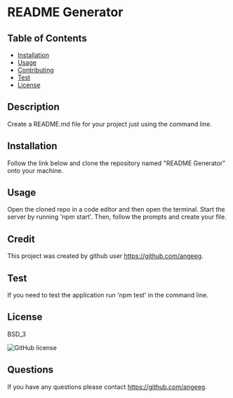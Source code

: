 # README Generator
## Table of Contents
* [Installation](#installation)
* [Usage](#usage)
* [Contributing](#contributing)
* [Test](#test)
* [License](#license)
## Description 
Create a README.md file for your project just using the command line. 
## Installation 
Follow the link below and clone the repository named "README Generator" onto your machine. 
## Usage 
Open the cloned repo in a code editor and then open the terminal. Start the server by running 'npm start'. Then, follow the prompts and create your file. 
## Credit
This project was created by github user https://github.com/angeeg.
## Test 
If you need to test the application run 'npm test' in the command line.
## License 
BSD_3

![GitHub license](https://img.shields.io/badge/license-BSD_3-blue.svg)
## Questions
If you have any questions please contact https://github.com/angeeg.
